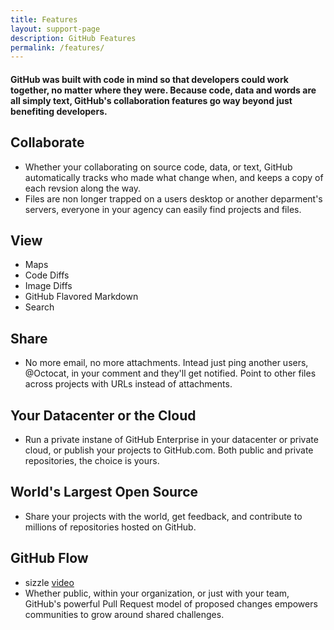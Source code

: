 ```yaml
---
title: Features
layout: support-page
description: GitHub Features
permalink: /features/
---
```


#### GitHub was built with code in mind so that developers could work together, no matter where they were. Because code, data and words are all simply text, GitHub's collaboration features go way beyond just benefiting developers.

## Collaborate
- Whether your collaborating on source code, data, or text, GitHub automatically tracks who made what change when, and keeps a copy of each revsion along the way.
- Files are non longer trapped on a users desktop or another deparment's servers, everyone in your agency can easily find projects and files.

## View
- Maps
- Code Diffs
- Image Diffs
- GitHub Flavored Markdown
- Search

## Share
- No more email, no more attachments. Intead just ping another users, @Octocat, in your comment and they'll get notified. Point to other files across projects with URLs instead of attachments.

## Your Datacenter or the Cloud
- Run a private instane of GitHub Enterprise in your datacenter or private cloud, or publish your projects to GitHub.com. Both public and private repositories, the choice is yours.

## World's Largest Open Source
- Share your projects with the world, get feedback, and contribute to millions of repositories hosted on GitHub.

## GitHub Flow
- sizzle [video](http://www.youtube.com/watch?v=l_T3XEgXl14)
- Whether public, within your organization, or just with your team, GitHub's powerful Pull Request model of proposed changes empowers communities to grow around shared challenges.